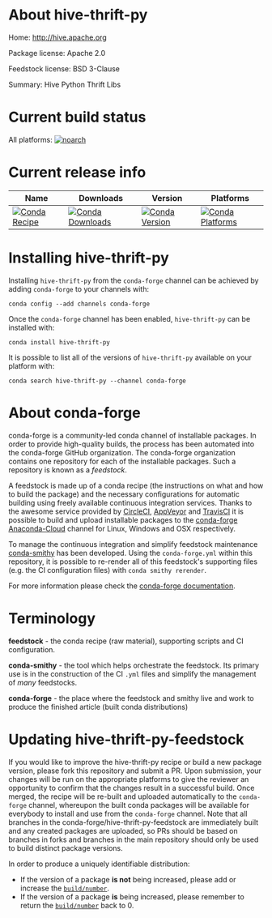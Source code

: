 About hive-thrift-py
====================

Home: http://hive.apache.org

Package license: Apache 2.0

Feedstock license: BSD 3-Clause

Summary: Hive Python Thrift Libs



Current build status
====================

All platforms:
[![noarch](https://img.shields.io/circleci/project/github/conda-forge/hive-thrift-py-feedstock/master.svg?label=noarch)](https://circleci.com/gh/conda-forge/hive-thrift-py-feedstock)

Current release info
====================

| Name | Downloads | Version | Platforms |
| --- | --- | --- | --- |
| [![Conda Recipe](https://img.shields.io/badge/recipe-hive--thrift--py-green.svg)](https://anaconda.org/conda-forge/hive-thrift-py) | [![Conda Downloads](https://img.shields.io/conda/dn/conda-forge/hive-thrift-py.svg)](https://anaconda.org/conda-forge/hive-thrift-py) | [![Conda Version](https://img.shields.io/conda/vn/conda-forge/hive-thrift-py.svg)](https://anaconda.org/conda-forge/hive-thrift-py) | [![Conda Platforms](https://img.shields.io/conda/pn/conda-forge/hive-thrift-py.svg)](https://anaconda.org/conda-forge/hive-thrift-py) |

Installing hive-thrift-py
=========================

Installing `hive-thrift-py` from the `conda-forge` channel can be achieved by adding `conda-forge` to your channels with:

```
conda config --add channels conda-forge
```

Once the `conda-forge` channel has been enabled, `hive-thrift-py` can be installed with:

```
conda install hive-thrift-py
```

It is possible to list all of the versions of `hive-thrift-py` available on your platform with:

```
conda search hive-thrift-py --channel conda-forge
```


About conda-forge
=================

conda-forge is a community-led conda channel of installable packages.
In order to provide high-quality builds, the process has been automated into the
conda-forge GitHub organization. The conda-forge organization contains one repository
for each of the installable packages. Such a repository is known as a *feedstock*.

A feedstock is made up of a conda recipe (the instructions on what and how to build
the package) and the necessary configurations for automatic building using freely
available continuous integration services. Thanks to the awesome service provided by
[CircleCI](https://circleci.com/), [AppVeyor](https://www.appveyor.com/)
and [TravisCI](https://travis-ci.org/) it is possible to build and upload installable
packages to the [conda-forge](https://anaconda.org/conda-forge)
[Anaconda-Cloud](https://anaconda.org/) channel for Linux, Windows and OSX respectively.

To manage the continuous integration and simplify feedstock maintenance
[conda-smithy](https://github.com/conda-forge/conda-smithy) has been developed.
Using the ``conda-forge.yml`` within this repository, it is possible to re-render all of
this feedstock's supporting files (e.g. the CI configuration files) with ``conda smithy rerender``.

For more information please check the [conda-forge documentation](https://conda-forge.org/docs/).

Terminology
===========

**feedstock** - the conda recipe (raw material), supporting scripts and CI configuration.

**conda-smithy** - the tool which helps orchestrate the feedstock.
                   Its primary use is in the construction of the CI ``.yml`` files
                   and simplify the management of *many* feedstocks.

**conda-forge** - the place where the feedstock and smithy live and work to
                  produce the finished article (built conda distributions)


Updating hive-thrift-py-feedstock
=================================

If you would like to improve the hive-thrift-py recipe or build a new
package version, please fork this repository and submit a PR. Upon submission,
your changes will be run on the appropriate platforms to give the reviewer an
opportunity to confirm that the changes result in a successful build. Once
merged, the recipe will be re-built and uploaded automatically to the
`conda-forge` channel, whereupon the built conda packages will be available for
everybody to install and use from the `conda-forge` channel.
Note that all branches in the conda-forge/hive-thrift-py-feedstock are
immediately built and any created packages are uploaded, so PRs should be based
on branches in forks and branches in the main repository should only be used to
build distinct package versions.

In order to produce a uniquely identifiable distribution:
 * If the version of a package **is not** being increased, please add or increase
   the [``build/number``](https://conda.io/docs/user-guide/tasks/build-packages/define-metadata.html#build-number-and-string).
 * If the version of a package **is** being increased, please remember to return
   the [``build/number``](https://conda.io/docs/user-guide/tasks/build-packages/define-metadata.html#build-number-and-string)
   back to 0.
